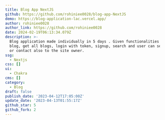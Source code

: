 ```yaml
---
title: Blog App NextJS
github: https://github.com/rohiniee0028/blog-app-NextJS
demo: https://blog-application-lac.vercel.app/
author: rohiniee0028
author_link: https://github.com/rohiniee0028
date: 2024-02-19T06:13:34.079Z
description: >-
  Blog application made individually in 5 days . Given functionalities like Post
  blog, get all blogs, login with token, signup, search and user can send mail
  or contact also to the site owner.
ssg:
  - Nextjs
css: []
ui:
  - Chakra
cms: []
category:
  - Blog
draft: false
publish_date: '2023-04-12T17:05:00Z'
update_date: '2023-04-13T01:55:17Z'
github_star: 5
github_fork: 2
---
```

